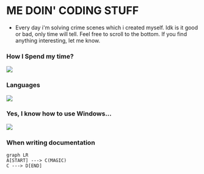 # ME DOIN' CODING STUFF
- Every day i'm solving crime scenes which i created myself. Idk is it good or bad, only time will tell. Feel free to scroll to the bottom. If you find anything interesting, let me know. 


### How I Spend my time?
 
   <img src="https://wakatime.com/share/@kaplaninthehome/5ed42c59-fd70-4255-9387-9d3c9cda8dee.svg">

### Languages

   <img src="https://wakatime.com/share/@kaplaninthehome/92569467-26e3-4495-9cab-59446c3a1481.svg">
   
### Yes, I know how to use Windows...

  <img src="https://wakatime.com/share/@kaplaninthehome/ab8a0e3e-76ca-4680-a05a-e9f967d1ccd5.svg">

### When writing documentation

```mermaid
graph LR
A[START] ---> C(MAGIC)
C ---> D[END]
```
